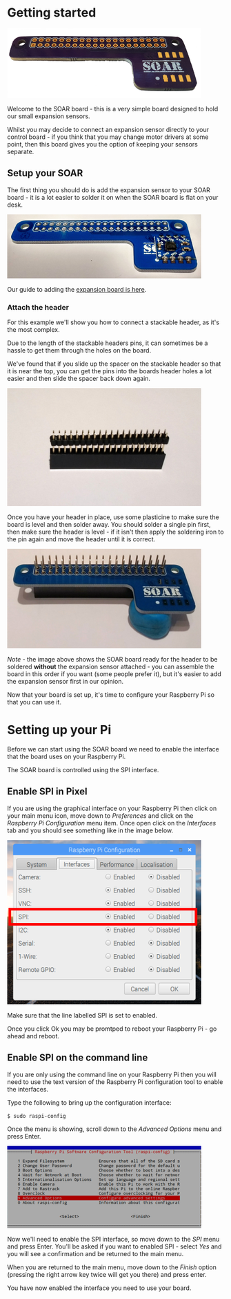 # Getting started

![soar](/images/soar-450.png)

Welcome to the SOAR board - this is a very simple board designed to hold our small expansion sensors. 

Whilst you may decide to connect an expansion sensor directly to your control board - if you think that you may change motor drivers at some point, then this board gives you the option of keeping your sensors separate.

## Setup your SOAR

The first thing you should do is add the expansion sensor to your SOAR board - it is a lot easier to solder it on when the SOAR board is flat on your desk.

![SOAR expansion](/images/soarexpansion.png)

Our guide to adding the [expansion board is here](/expansionadding.html). 

### Attach the header

For this example we'll show you how to connect a stackable header, as it's the most complex.

Due to the length of the stackable headers pins, it can sometimes be a hassle to get them through the holes on the board.

We've found that if you slide up the spacer on the stackable header so that it is near the top, you can get the pins into the boards header holes a lot easier and then slide the spacer back down again.

![SOAR spacer](/images/stacker-trick.png)

Once you have your header in place, use some plasticine to make sure the board is level and then solder away. You should solder a single pin first, then make sure the header is level - if it isn't then apply the soldering iron to the pin again and move the header until it is correct.

![SOAR header](/images/soar-header.png)

*Note* - the image above shows the SOAR board ready for the header to be soldered **without** the expansion sensor attached - you can assemble the board in this order if you want (some people prefer it), but it's easier to add the expansion sensor first in our opinion.

Now that your board is set up, it's time to configure your Raspberry Pi so that you can use it.

# Setting up your Pi

Before we can start using the SOAR board we need to enable the interface that the board uses on your Raspberry Pi.

The SOAR board is controlled using the SPI interface.

## Enable SPI in Pixel

If you are using the graphical interface on your Raspberry Pi then click on your main menu icon, move down to *Preferences* and click on the *Raspberry Pi Configuration* menu item. Once open click on the *Interfaces* tab and you should see something like in the image below.

![rasbpi config spi](/images/raspberryspi.png)

Make sure that the line labelled SPI is set to enabled.

Once you click Ok you may be promtped to reboot your Raspberry Pi - go ahead and reboot.

## Enable SPI on the command line

If you are only using the command line on your Raspberry Pi then you will need to use the text version of the Raspberry Pi configuration tool to enable the interfaces.

Type the following to bring up the configuration interface:

```bash
$ sudo raspi-config
```

Once the menu is showing, scroll down to the *Advanced Options* menu and press Enter.

![rasbpi config adv](/images/advoptions-450.PNG)

Now we'll need to enable the SPI interface, so move down to the *SPI* menu and press Enter. You'll be asked if you want to enabled SPI - select *Yes* and you will see a confirmation and be returned to the main menu.

When you are returned to the main menu, move down to the *Finish* option (pressing the right arrow key twice will get you there) and press enter.

You have now enabled the interface you need to use your board.